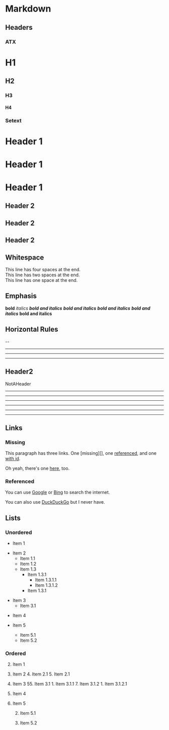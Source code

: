 # Markdown #

## Headers ##

### ATX ###

# H1
## H2 #
### H3 #####
#### H4 ####

### Setext ###

Header 1
====
Header 1
========
Header 1
============

Header 2
---
Header 2
--------
Header 2
-----------

## Whitespace ##

This line has four spaces at the end.    
This line has two spaces at the end.  
This line has one space at the end. 

## Emphasis ##

__bold__
*italics*
___bold and italics___
***bold and italics***
**_bold and italics_**
__*bold and italics*__
****bold and italics****

## Horizontal Rules ##

--

---

----

- - -

Header2
-------
NotAHeader
***

___

- - -
***
___
---

## Links ##

### Missing ###

This paragraph has three links. One [missing][], one [referenced][], and one [with id][id].

[referenced]: http://referenced
[id]: http://id.com

Oh yeah, there's one [here][], too.

[here]: http://here.com

### Referenced ###

You can use [Google][] or [Bing][] to search the internet.

[Google]: http://google.com
[Bing]: http://bing.com

You can also use [DuckDuckGo][] but I never have.

[DuckDuckGo]: https://duckduckgo.com/

## Lists ##

### Unordered ###

- Item 1
* Item 2
    + Item 1.1
    - Item 1.2
    * Item 1.3
        * Item 1.3.1
            - Item 1.3.1.1
            + Item 1.3.1.2
        - Item 1.3.1
+ Item 3
    - Item 3.1
- Item 4

* Item 5

    * Item 5.1

    + Item 5.2

### Ordered ###

2. Item 1
3. Item 2
    4. Item 2.1
    5. Item 2.1
6. Item 3
    55. Item 3.1
        1. Item 3.1.1
        7. Item 3.1.2
            1. Item 3.1.2.1
2. Item 4

1. Item 5

    2. Item 5.1

    2. Item 5.2
